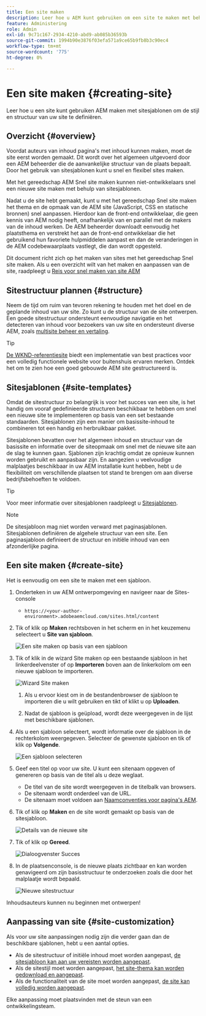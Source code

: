 ```yaml
---
title: Een site maken
description: Leer hoe u AEM kunt gebruiken om een site te maken met behulp van sitesjablonen om de stijl en structuur van uw site te definiëren.
feature: Administering
role: Admin
exl-id: 9c71c167-2934-4210-abd9-ab085b36593b
source-git-commit: 1994b90e3876f03efa571a9ce65b9fb8b3c90ec4
workflow-type: tm+mt
source-wordcount: '775'
ht-degree: 0%

---
```


# Een site maken {#creating-site}

Leer hoe u een site kunt gebruiken AEM maken met sitesjablonen om de stijl en structuur van uw site te definiëren.

## Overzicht {#overview}

Voordat auteurs van inhoud pagina&#39;s met inhoud kunnen maken, moet de site eerst worden gemaakt. Dit wordt over het algemeen uitgevoerd door een AEM beheerder die de aanvankelijke structuur van de plaats bepaalt. Door het gebruik van sitesjablonen kunt u snel en flexibel sites maken.

Met het gereedschap AEM Snel site maken kunnen niet-ontwikkelaars snel een nieuwe site maken met behulp van sitesjablonen.

Nadat u de site hebt gemaakt, kunt u met het gereedschap Snel site maken het thema en de opmaak van de AEM site (JavaScript, CSS en statische bronnen) snel aanpassen. Hierdoor kan de front-end ontwikkelaar, die geen kennis van AEM nodig heeft, onafhankelijk van en parallel met de makers van de inhoud werken. De AEM beheerder downloadt eenvoudig het plaatsthema en verstrekt het aan de front-end ontwikkelaar die het gebruikend hun favoriete hulpmiddelen aanpast en dan de veranderingen in de AEM codebewaarplaats vastlegt, die dan wordt opgesteld.

Dit document richt zich op het maken van sites met het gereedschap Snel site maken. Als u een overzicht wilt van het maken en aanpassen van de site, raadpleegt u [Reis voor snel maken van site AEM](/help/journey-sites/quick-site/overview.md)

## Sitestructuur plannen {#structure}

Neem de tijd om ruim van tevoren rekening te houden met het doel en de geplande inhoud van uw site. Zo kunt u de structuur van de site ontwerpen. Een goede sitestructuur ondersteunt eenvoudige navigatie en het detecteren van inhoud voor bezoekers van uw site en ondersteunt diverse AEM, zoals [multisite beheer en vertaling](/help/sites-cloud/administering/msm-and-translation.md).

>[!TIP]
>
>[De WKND-referentiesite](https://wknd.site) biedt een implementatie van best practices voor een volledig functionele website voor buitenshuis ervaren merken. Ontdek het om te zien hoe een goed gebouwde AEM site gestructureerd is.

## Sitesjablonen {#site-templates}

Omdat de sitestructuur zo belangrijk is voor het succes van een site, is het handig om vooraf gedefinieerde structuren beschikbaar te hebben om snel een nieuwe site te implementeren op basis van een set bestaande standaarden. Sitesjablonen zijn een manier om basissite-inhoud te combineren tot een handig en herbruikbaar pakket.

Sitesjablonen bevatten over het algemeen inhoud en structuur van de basissite en informatie over de siteopmaak om snel met de nieuwe site aan de slag te kunnen gaan. Sjablonen zijn krachtig omdat ze opnieuw kunnen worden gebruikt en aanpasbaar zijn. En aangezien u veelvoudige malplaatjes beschikbaar in uw AEM installatie kunt hebben, hebt u de flexibiliteit om verschillende plaatsen tot stand te brengen om aan diverse bedrijfsbehoeften te voldoen.

>[!TIP]
>
>Voor meer informatie over sitesjablonen raadpleegt u [Sitesjablonen](site-templates.md).

>[!NOTE]
>
>De sitesjabloon mag niet worden verward met paginasjablonen. Sitesjablonen definiëren de algehele structuur van een site. Een paginasjabloon definieert de structuur en initiële inhoud van een afzonderlijke pagina.

## Een site maken {#create-site}

Het is eenvoudig om een site te maken met een sjabloon.

1. Onderteken in uw AEM ontwerpomgeving en navigeer naar de Sites-console

   * `https://<your-author-environment>.adobeaemcloud.com/sites.html/content`

1. Tik of klik op **Maken** rechtsboven in het scherm en in het keuzemenu selecteert u **Site van sjabloon**.

   ![Een site maken op basis van een sjabloon](../assets/create-site-from-template.png)

1. Tik of klik in de wizard Site maken op een bestaande sjabloon in het linkerdeelvenster of op **Importeren** boven aan de linkerkolom om een nieuwe sjabloon te importeren.

   ![Wizard Site maken](../assets/site-creation-wizard.png)

   1. Als u ervoor kiest om in de bestandenbrowser de sjabloon te importeren die u wilt gebruiken en tikt of klikt u op **Uploaden**.

   1. Nadat de sjabloon is geüpload, wordt deze weergegeven in de lijst met beschikbare sjablonen.

1. Als u een sjabloon selecteert, wordt informatie over de sjabloon in de rechterkolom weergegeven. Selecteer de gewenste sjabloon en tik of klik op **Volgende**.

   ![Een sjabloon selecteren](../assets/select-site-template.png)

1. Geef een titel op voor uw site. U kunt een sitenaam opgeven of genereren op basis van de titel als u deze weglaat.

   * De titel van de site wordt weergegeven in de titelbalk van browsers.
   * De sitenaam wordt onderdeel van de URL.
   * De sitenaam moet voldoen aan [Naamconventies voor pagina&#39;s AEM](/help/sites-cloud/authoring/fundamentals/organizing-pages.md#page-name-restrictions-and-best-practices).

1. Tik of klik op **Maken** en de site wordt gemaakt op basis van de sitesjabloon.

   ![Details van de nieuwe site](../assets/create-site-details.png)

1. Tik of klik op **Gereed**.

   ![Dialoogvenster Succes](../assets/success.png)

1. In de plaatsenconsole, is de nieuwe plaats zichtbaar en kan worden genavigeerd om zijn basisstructuur te onderzoeken zoals die door het malplaatje wordt bepaald.

   ![Nieuwe sitestructuur](../assets/new-site.png)

Inhoudsauteurs kunnen nu beginnen met ontwerpen!

## Aanpassing van site {#site-customization}

Als voor uw site aanpassingen nodig zijn die verder gaan dan de beschikbare sjablonen, hebt u een aantal opties.

* Als de sitestructuur of initiële inhoud moet worden aangepast, [de sitesjabloon kan aan uw vereisten worden aangepast](site-templates.md).
* Als de sitestijl moet worden aangepast, [het site-thema kan worden gedownload en aangepast](/help/journey-sites/quick-site/overview.md).
* Als de functionaliteit van de site moet worden aangepast, [de site kan volledig worden aangepast](/help/implementing/developing/introduction/develop-wknd-tutorial.md).

Elke aanpassing moet plaatsvinden met de steun van een ontwikkelingsteam.
